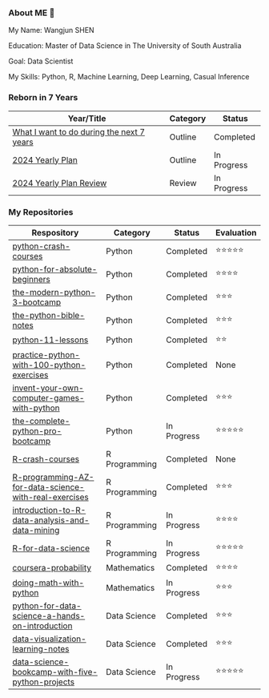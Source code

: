 ### About ME 👋

My Name: Wangjun SHEN

Education: Master of Data Science in The University of South Australia

Goal: Data Scientist

My Skills: Python, R, Machine Learning, Deep Learning, Casual Inference

### Reborn in 7 Years

| Year/Title                                                   | Category | Status      |
| ------------------------------------------------------------ | -------- | ----------- |
| [What I want to do during the next 7 years](https://github.com/YeJiu97/reborn-in-7-years/blob/main/%E7%AC%AC%E4%B8%80%E4%B8%AA%E4%BA%BA%E7%94%9F%E4%B8%83%E5%B9%B4%E8%AE%A1%E5%88%92.md) | Outline  | Completed   |
| [2024 Yearly Plan](https://github.com/YeJiu97/reborn-in-7-years/blob/main/2024%E5%B9%B4%E5%B9%B4%E5%BA%A6%E8%AE%A1%E5%88%92.md) | Outline  | In Progress |
| [2024 Yearly Plan Review](https://github.com/YeJiu97/reborn-in-7-years/blob/main/2024%E5%B9%B4%E5%B9%B4%E5%BA%A6%E8%AE%A1%E5%88%92%E5%AE%8C%E6%88%90%E6%83%85%E5%86%B5.md) | Review   | In Progress |

### My Repositories

| Respository                                                  | Category      | Status      | Evaluation |
| ------------------------------------------------------------ | ------------- | ----------- | ---------- |
| [python-crash-courses](https://github.com/YeJiu97/python-crash-courses) | Python        | Completed   | ⭐⭐⭐⭐⭐      |
| [python-for-absolute-beginners](https://github.com/YeJiu97/python-for-absolute-beginners) | Python        | Completed   | ⭐⭐⭐⭐       |
| [the-modern-python-3-bootcamp](https://github.com/YeJiu97/the-modern-python-3-bootcamp) | Python        | Completed   | ⭐⭐⭐        |
| [the-python-bible-notes](https://github.com/YeJiu97/the-python-bible-notes) | Python        | Completed   | ⭐⭐⭐        |
| [python-11-lessons](https://github.com/YeJiu97/python-11-lessons) | Python        | Completed   | ⭐⭐         |
| [practice-python-with-100-python-exercises](https://github.com/YeJiu97/practice-python-with-100-python-exercises) | Python        | Completed   | None       |
| [invent-your-own-computer-games-with-python](https://github.com/YeJiu97/invent-your-own-computer-games-with-python) | Python        | Completed   | ⭐⭐⭐        |
| [the-complete-python-pro-bootcamp](https://github.com/YeJiu97/the-complete-python-pro-bootcamp) | Python        | In Progress | ⭐⭐⭐⭐⭐      |
| [R-crash-courses](https://github.com/YeJiu97/R-crash-courses) | R Programming | Completed   | None       |
| [R-programming-AZ-for-data-science-with-real-exercises](https://github.com/YeJiu97/R-programming-AZ-for-data-science-with-real-exercises) | R Programming | Completed   | ⭐⭐⭐        |
| [introduction-to-R-data-analysis-and-data-mining](https://github.com/YeJiu97/introduction-to-R-data-analysis-and-data-mining) | R Programming | In Progress | ⭐⭐⭐⭐       |
| [R-for-data-science](https://github.com/YeJiu97/R-for-data-science) | R Programming | In Progress | ⭐⭐⭐⭐⭐      |
| [coursera-probability](https://github.com/YeJiu97/coursera-probability) | Mathematics   | Completed   | ⭐⭐⭐⭐       |
| [doing-math-with-python](https://github.com/YeJiu97/doing-math-with-python) | Mathematics   | In Progress | ⭐⭐⭐        |
| [python-for-data-science-a-hands-on-introduction](https://github.com/YeJiu97/python-for-data-science-a-hands-on-introduction) | Data Science  | Completed   | ⭐⭐⭐        |
| [data-visualization-learning-notes](https://github.com/YeJiu97/data-visualization-learning-notes) | Data Science  | Completed   | ⭐⭐⭐        |
| [data-science-bookcamp-with-five-python-projects](https://github.com/YeJiu97/data-science-bookcamp-with-five-python-projects) | Data Science  | In Progress | ⭐⭐⭐⭐⭐      |

<!--
**YeJiu97/YeJiu97** is a ✨ _special_ ✨ repository because its `README.md` (this file) appears on your GitHub profile.

Here are some ideas to get you started:

- 🔭 I’m currently working on ...
- 🌱 I’m currently learning ...
- 👯 I’m looking to collaborate on ...
- 🤔 I’m looking for help with ...
- 💬 Ask me about ...
- 📫 How to reach me: ...
- 😄 Pronouns: ...
- ⚡ Fun fact: ...
-->
